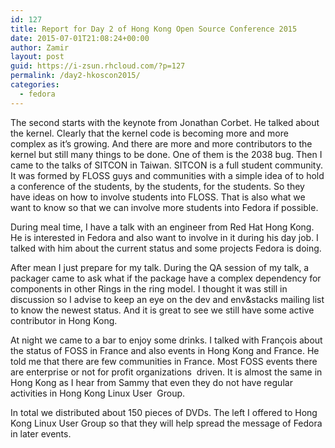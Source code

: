 ```yaml
---
id: 127
title: Report for Day 2 of Hong Kong Open Source Conference 2015
date: 2015-07-01T21:08:24+00:00
author: Zamir
layout: post
guid: https://i-zsun.rhcloud.com/?p=127
permalink: /day2-hkoscon2015/
categories:
  - fedora
---
```

The second starts with the keynote from Jonathan Corbet. He talked about the kernel. Clearly that the kernel code is becoming more and more complex as it&#8217;s growing. And there are more and more contributors to the kernel but still many things to be done. One of them is the 2038 bug. Then I came to the talks of SITCON in Taiwan. SITCON is a full student community. It was formed by FLOSS guys and communities with a simple idea of to hold a conference of the students, by the students, for the students. So they have ideas on how to involve students into FLOSS. That is also what we want to know so that we can involve more students into Fedora if possible.

During meal time, I have a talk with an engineer from Red Hat Hong Kong. He is interested in Fedora and also want to involve in it during his day job. I talked with him about the current status and some projects Fedora is doing.

After mean I just prepare for my talk. During the QA session of my talk, a packager came to ask what if the package have a complex dependency for components in other Rings in the ring model. I thought it was still in discussion so I advise to keep an eye on the dev and env&stacks mailing list to know the newest status. And it is great to see we still have some active contributor in Hong Kong.

At night we came to a bar to enjoy some drinks. I talked with François about the status of FOSS in France and also events in Hong Kong and France. He told me that there are few communities in France. Most FOSS events there are enterprise or not for profit organizations  driven. It is almost the same in Hong Kong as I hear from Sammy that even they do not have regular activities in Hong Kong Linux User  Group.

In total we distributed about 150 pieces of DVDs. The left I offered to Hong Kong Linux User Group so that they will help spread the message of Fedora in later events.